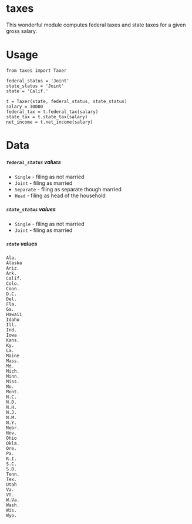 # taxes

This wonderful module computes federal taxes and state taxes for a given gross salary. 
# Usage 
```
from taxes import Taxer

federal_status = 'Joint'
state_status = 'Joint'
state = 'Calif.'

t = Taxer(state, federal_status, state_status)
salary = 30000
federal_tax = t.federal_tax(salary)
state_tax = t.state_tax(salary)
net_income = t.net_income(salary)
```

# Data 

##### `federal_status` values
- `Single` - filing as not married
- `Joint` - filing as married 
- `Separate` - filing as separate though married 
- `Head` - filing as head of the household

##### `state_status` values
- `Single` - filing as not married 
- `Joint` - filing as married

##### `state` values 
```
Ala.
Alaska
Ariz.
Ark.
Calif.
Colo.
Conn.
D.C.
Del.
Fla.
Ga.
Hawaii
Idaho
Ill.
Ind.
Iowa
Kans.
Ky.
La.
Maine
Mass.
Md.
Mich.
Minn.
Miss.
Mo.
Mont.
N.C.
N.D.
N.H.
N.J.
N.M.
N.Y.
Nebr.
Nev.
Ohio
Okla.
Ore.
Pa.
R.I.
S.C.
S.D.
Tenn.
Tex.
Utah
Va.
Vt.
W.Va.
Wash.
Wis.
Wyo.
```

